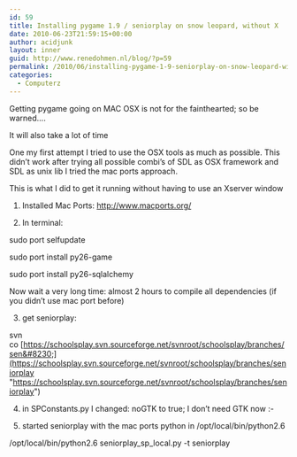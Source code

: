 ```yaml
---
id: 59
title: Installing pygame 1.9 / seniorplay on snow leopard, without X
date: 2010-06-23T21:59:15+00:00
author: acidjunk
layout: inner
guid: http://www.renedohmen.nl/blog/?p=59
permalink: /2010/06/installing-pygame-1-9-seniorplay-on-snow-leopard-without-x/
categories:
  - Computerz
---
```

Getting pygame going on MAC OSX is not for the fainthearted; so be warned&#8230;.

It will also take a lot of time
  
One my first attempt I tried to use the OSX tools as much as possible. This didn&#8217;t work after trying all possible combi&#8217;s of SDL as OSX framework and SDL as unix lib I tried the mac ports approach.

This is what I did to get it running without having to use an Xserver window

1) Installed Mac Ports: <a href="http://www.macports.org/" target="_blank">http://www.macports.org/</a>

2) In terminal:
  
sudo port selfupdate
  
sudo port install py26-game
  
sudo port install py26-sqlalchemy

Now wait a very long time: almost 2 hours to compile all dependencies (if you didn&#8217;t use mac port before)

3) get seniorplay:
  
svn co [https://schoolsplay.svn.sourceforge.net/svnroot/schoolsplay/branches/sen&#8230;](https://schoolsplay.svn.sourceforge.net/svnroot/schoolsplay/branches/seniorplay "https://schoolsplay.svn.sourceforge.net/svnroot/schoolsplay/branches/seniorplay")

4) in SPConstants.py I changed: noGTK to true; I don&#8217;t need GTK now <img src="http://www.renedohmen.nl/blog/wp-includes/images/smilies/simple-smile.png" alt=":-)" class="wp-smiley" style="height: 1em; max-height: 1em;" />

5) started seniorplay with the mac ports python in /opt/local/bin/python2.6

/opt/local/bin/python2.6 seniorplay\_sp\_local.py -t seniorplay